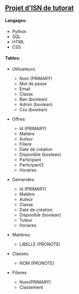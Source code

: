 ## [Projet d'ISN de tutorat](http://info.blaisepascal.fr/blabla-tutorat)

#### Langages:
- Python
- SQL
- HTML
- CSS
    
#### Tables:
- Utilisateurs:
    - Nom (PRIMARY)
    - Mot de passe
    - Email
    - Classe
    - Ban (boolean)
    - Admin (boolean)
    - Css (boolean)

- Offres:
    - Id (PRIMARY)
    - Matière
    - Auteur
    - Filiere
    - Date de création
    - Disponible (boolean)
    - Participant
    - Participant2
    - Horaires
    
- Demandes:
    - Id (PRIMARY)
    - Matière
    - Auteur
    - Classe
    - Date de création
    - Disponible (boolean)
    - Tuteur
    - Horaires

- Matières:
    - LIBELLE (PRONOTE)

- Classes:
    - NOM (PRONOTE)
    
- Filieres
    - Nom(PRIMARY)
    - Classement
